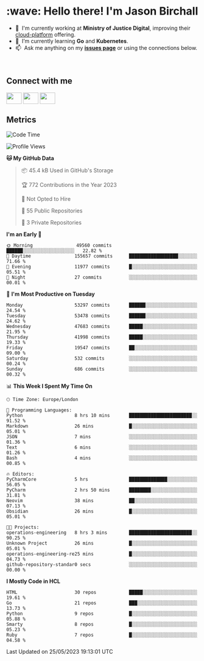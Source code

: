 <h1 align="left" id="jason-title">:wave: Hello there! I'm Jason Birchall</h1>

- :office: &nbsp;I'm currently working at **Ministry of Justice Digital**, improving their [cloud-platform](https://github.com/ministryofjustice/cloud-platform) offering.
- :seedling: &nbsp;I’m currently learning **Go** and **Kubernetes**.
- :mailbox: &nbsp;Ask me anything on my **[issues page]** or using the connections below.


<br>

<h2>Connect with me</h2>
<p>
<a href="https://twitter.com/jsonBirchall" target="blank"><img align="center" src="https://cdn.jsdelivr.net/npm/simple-icons@3.0.1/icons/twitter.svg" alt="" height="30" width="40" /></a>
<a href="https://keybase.io/json0" target="blank"><img align="center" src="https://cdn.jsdelivr.net/npm/simple-icons@3.0.1/icons/keybase.svg" alt="" height="30" width="40" /></a>
<a href="https://www.reddit.com/user/kakorate" target="blank"><img align="center" src="https://cdn.jsdelivr.net/npm/simple-icons@3.0.1/icons/reddit.svg" alt="" height="30" width="40" /></a>
</p>

<h2>Metrics</h2>

<!--START_SECTION:waka-->
![Code Time](http://img.shields.io/badge/Code%20Time-1%2C065%20hrs%2045%20mins-blue)

![Profile Views](http://img.shields.io/badge/Profile%20Views-0-blue)

**🐱 My GitHub Data** 

> 📦 45.4 kB Used in GitHub's Storage 
 > 
> 🏆 772 Contributions in the Year 2023
 > 
> 🚫 Not Opted to Hire
 > 
> 📜 55 Public Repositories 
 > 
> 🔑 3 Private Repositories 
 > 
**I'm an Early 🐤** 

```text
🌞 Morning                49560 commits       ██████░░░░░░░░░░░░░░░░░░░   22.82 % 
🌆 Daytime                155657 commits      ██████████████████░░░░░░░   71.66 % 
🌃 Evening                11977 commits       █░░░░░░░░░░░░░░░░░░░░░░░░   05.51 % 
🌙 Night                  27 commits          ░░░░░░░░░░░░░░░░░░░░░░░░░   00.01 % 
```
📅 **I'm Most Productive on Tuesday** 

```text
Monday                   53297 commits       ██████░░░░░░░░░░░░░░░░░░░   24.54 % 
Tuesday                  53478 commits       ██████░░░░░░░░░░░░░░░░░░░   24.62 % 
Wednesday                47683 commits       █████░░░░░░░░░░░░░░░░░░░░   21.95 % 
Thursday                 41998 commits       █████░░░░░░░░░░░░░░░░░░░░   19.33 % 
Friday                   19547 commits       ██░░░░░░░░░░░░░░░░░░░░░░░   09.00 % 
Saturday                 532 commits         ░░░░░░░░░░░░░░░░░░░░░░░░░   00.24 % 
Sunday                   686 commits         ░░░░░░░░░░░░░░░░░░░░░░░░░   00.32 % 
```


📊 **This Week I Spent My Time On** 

```text
🕑︎ Time Zone: Europe/London

💬 Programming Languages: 
Python                   8 hrs 10 mins       ███████████████████████░░   91.52 % 
Markdown                 26 mins             █░░░░░░░░░░░░░░░░░░░░░░░░   05.01 % 
JSON                     7 mins              ░░░░░░░░░░░░░░░░░░░░░░░░░   01.36 % 
Text                     6 mins              ░░░░░░░░░░░░░░░░░░░░░░░░░   01.26 % 
Bash                     4 mins              ░░░░░░░░░░░░░░░░░░░░░░░░░   00.85 % 

🔥 Editors: 
PyCharmCore              5 hrs               ██████████████░░░░░░░░░░░   56.05 % 
PyCharm                  2 hrs 50 mins       ████████░░░░░░░░░░░░░░░░░   31.81 % 
Neovim                   38 mins             ██░░░░░░░░░░░░░░░░░░░░░░░   07.13 % 
Obsidian                 26 mins             █░░░░░░░░░░░░░░░░░░░░░░░░   05.01 % 

🐱‍💻 Projects: 
operations-engineering   8 hrs 3 mins        ███████████████████████░░   90.25 % 
Unknown Project          26 mins             █░░░░░░░░░░░░░░░░░░░░░░░░   05.01 % 
operations-engineering-re25 mins             █░░░░░░░░░░░░░░░░░░░░░░░░   04.73 % 
github-repository-standar0 secs              ░░░░░░░░░░░░░░░░░░░░░░░░░   00.00 % 
```

**I Mostly Code in HCL** 

```text
HTML                     30 repos            █████░░░░░░░░░░░░░░░░░░░░   19.61 % 
Go                       21 repos            ███░░░░░░░░░░░░░░░░░░░░░░   13.73 % 
Python                   9 repos             █░░░░░░░░░░░░░░░░░░░░░░░░   05.88 % 
Smarty                   8 repos             █░░░░░░░░░░░░░░░░░░░░░░░░   05.23 % 
Ruby                     7 repos             █░░░░░░░░░░░░░░░░░░░░░░░░   04.58 % 
```




 Last Updated on 25/05/2023 19:13:01 UTC
<!--END_SECTION:waka-->

<!-- links -->

[issues page]: https://github.com/jasonBirchall/jasonBirchall/issues "jasonBirchall/issues"
